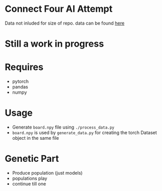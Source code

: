 
# Connect Four AI Attempt

Data not inluded for size of repo.
data can be found [here](https://archive.ics.uci.edu/ml/datasets/Connect-4)

# Still a work in progress

# Requires
- pytorch
- pandas
- numpy

# Usage
 - Generate `board.npy` file using `./process_data.py`
 - `board.npy` is used by `generate_data.py` for creating
  the torch Dataset object in the same file


# Genetic Part
 - Produce population (just models)
 - populations play
 - continue till one

